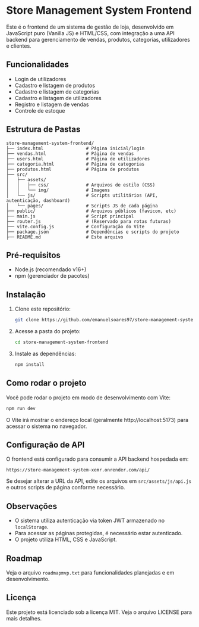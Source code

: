 # Store Management System Frontend

Este é o frontend de um sistema de gestão de loja, desenvolvido em JavaScript puro (Vanilla JS) e HTML/CSS, com integração a uma API backend para gerenciamento de vendas, produtos, categorias, utilizadores e clientes.

## Funcionalidades
- Login de utilizadores
- Cadastro e listagem de produtos
- Cadastro e listagem de categorias
- Cadastro e listagem de utilizadores
- Registro e listagem de vendas
- Controle de estoque

## Estrutura de Pastas
```
store-management-system-frontend/
├── index.html                # Página inicial/login
├── vendas.html               # Página de vendas
├── users.html                # Página de utilizadores
├── categoria.html            # Página de categorias
├── produtos.html             # Página de produtos
├── src/
│   ├── assets/
│   │   ├── css/              # Arquivos de estilo (CSS)
│   │   └── img/              # Imagens
│   └── js/                   # Scripts utilitários (API, autenticação, dashboard)
│   └── pages/                # Scripts JS de cada página
├── public/                   # Arquivos públicos (favicon, etc)
├── main.js                   # Script principal
├── router.js                 # (Reservado para rotas futuras)
├── vite.config.js            # Configuração do Vite
├── package.json              # Dependências e scripts do projeto
├── README.md                 # Este arquivo
```

## Pré-requisitos
- Node.js (recomendado v16+)
- npm (gerenciador de pacotes)

## Instalação
1. Clone este repositório:
   ```bash
   git clone https://github.com/emanuelsoares97/store-management-system-frontend.git
   ```
2. Acesse a pasta do projeto:
   ```bash
   cd store-management-system-frontend
   ```
3. Instale as dependências:
   ```bash
   npm install
   ```

## Como rodar o projeto
Você pode rodar o projeto em modo de desenvolvimento com Vite:
```bash
npm run dev
```
O Vite irá mostrar o endereço local (geralmente http://localhost:5173) para acessar o sistema no navegador.

## Configuração de API
O frontend está configurado para consumir a API backend hospedada em:
```
https://store-management-system-xemr.onrender.com/api/
```
Se desejar alterar a URL da API, edite os arquivos em `src/assets/js/api.js` e outros scripts de página conforme necessário.

## Observações
- O sistema utiliza autenticação via token JWT armazenado no `localStorage`.
- Para acessar as páginas protegidas, é necessário estar autenticado.
- O projeto utiliza HTML, CSS e JavaScript.

## Roadmap
Veja o arquivo `roadmapmvp.txt` para funcionalidades planejadas e em desenvolvimento.

## Licença
Este projeto está licenciado sob a licença MIT. Veja o arquivo LICENSE para mais detalhes.
